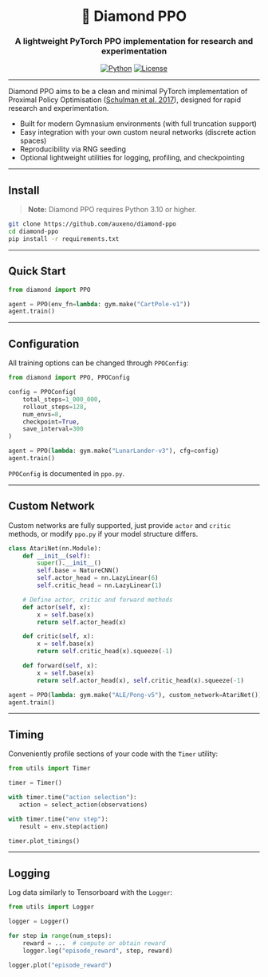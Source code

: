 <div align="center">

  <h1> 💎 Diamond PPO </h1>
  
  <h3>A lightweight PyTorch PPO implementation for research and experimentation</h3>
  
  [![Python](https://img.shields.io/badge/Python-3.12-blue.svg)](https://www.python.org/)
  [![License](https://img.shields.io/badge/License-Apache%202.0-orange.svg)](https://opensource.org/licenses/Apache-2.0)

</div>

---

Diamond PPO aims to be a clean and minimal PyTorch implementation of Proximal Policy Optimisation ([Schulman et al. 2017](https://arxiv.org/abs/1707.06347)), designed for rapid research and experimentation.  

- Built for modern Gymnasium environments (with full truncation support)
- Easy integration with your own custom neural networks (discrete action spaces)
- Reproducibility via RNG seeding
- Optional lightweight utilities for logging, profiling, and checkpointing

---

## Install

> **Note:** Diamond PPO requires Python 3.10 or higher.

```bash
git clone https://github.com/auxeno/diamond-ppo
cd diamond-ppo
pip install -r requirements.txt
```

---

## Quick Start

```python
from diamond import PPO

agent = PPO(env_fn=lambda: gym.make("CartPole-v1"))
agent.train()
```

---

## Configuration

All training options can be changed through `PPOConfig`:

```python
from diamond import PPO, PPOConfig

config = PPOConfig(
    total_steps=1_000_000,
    rollout_steps=128,
    num_envs=8,
    checkpoint=True,
    save_interval=300
)

agent = PPO(lambda: gym.make("LunarLander-v3"), cfg=config)
agent.train()
```

`PPOConfig` is documented in `ppo.py`.

---

## Custom Network

Custom networks are fully supported, just provide `actor` and `critic` methods, or modify `ppo.py` if your model structure differs.

```python
class AtariNet(nn.Module):
    def __init__(self):
        super().__init__()
        self.base = NatureCNN()
        self.actor_head = nn.LazyLinear(6)
        self.critic_head = nn.LazyLinear(1)

    # Define actor, critic and forward methods
    def actor(self, x):
        x = self.base(x)
        return self.actor_head(x)

    def critic(self, x):
        x = self.base(x)
        return self.critic_head(x).squeeze(-1)

    def forward(self, x):
        x = self.base(x)
        return self.actor_head(x), self.critic_head(x).squeeze(-1)

agent = PPO(lambda: gym.make("ALE/Pong-v5"), custom_network=AtariNet())
agent.train()
```

---

## Timing

Conveniently profile sections of your code with the `Timer` utility:

```python
from utils import Timer

timer = Timer()

with timer.time("action selection"):
   action = select_action(observations)

with timer.time("env step"):
   result = env.step(action)

timer.plot_timings()
```

---

## Logging

Log data similarly to Tensorboard with the `Logger`:

```python
from utils import Logger

logger = Logger()

for step in range(num_steps):
    reward = ...  # compute or obtain reward
    logger.log("episode_reward", step, reward)

logger.plot("episode_reward")
